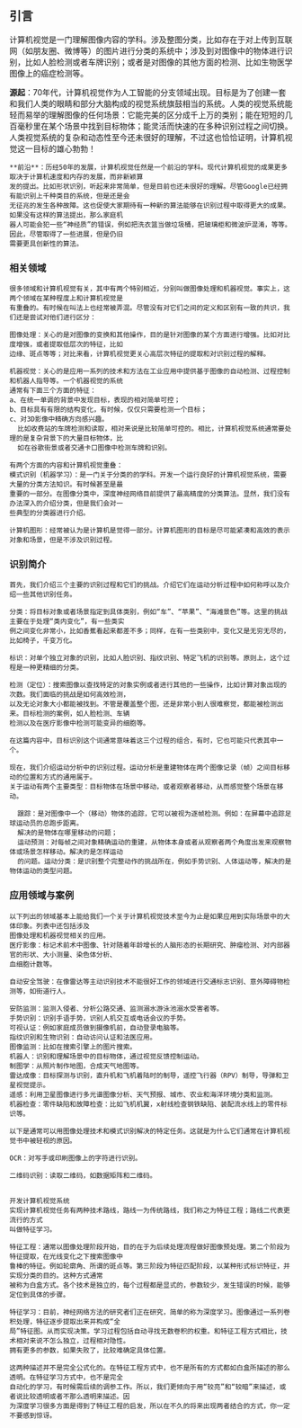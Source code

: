 ## 引言
  计算机视觉是一门理解图像内容的学科。涉及整图分类，比如存在于对上传到互联网（如朋友圈、微博等）的图片进行分类的系统中；涉及到对图像中的物体进行识别，比如人脸检测或者车牌识别；或者是对图像的其他方面的检测、比如生物医学图像上的癌症检测等。
  
   **源起**：70年代，计算机视觉作为人工智能的分支领域出现。目标是为了创建一套和我们人类的眼睛和部分大脑构成的视觉系统旗鼓相当的系统。人类的视觉系统能轻而易举的理解图像的任何场景：它能完美的区分成千上万的类别；能在短短的几百毫秒里在某个场景中找到目标物体；能灵活而快速的在多种识别过程之间切换。人类视觉系统的复杂和动态性至今还未很好的理解，不过这也恰恰证明，计算机视觉这一目标的雄心勃勃！
    
    **前沿**：历经50年的发展，计算机视觉任然是一个前沿的学科。现代计算机视觉的成果更多取决于计算机速度和内存的发展，而非新颖算
    发的提出。比如形状识别，听起来非常简单，但是目前也还未很好的理解。尽管Google已经拥有能识别上千种类目的系统，但是还是会
    无征兆的发生各种故障。这也促使大家期待有一种新的算法能够在识别过程中取得更大的成果。如果没有这样的算法提出，那么家庭机
    器人可能会犯一些“神经质”的错误，例如把洗衣篮当做垃圾桶，把玻璃柜和微波炉混淆，等等。因此，尽管取得了一些进展，但是仍旧
    需要更具创新性的算法。
    
    
  ### 相关领域
    很多领域和计算机视觉有关，其中有两个特别相近，分别叫做图像处理和机器视觉。事实上，这两个领域在某种程度上和计算机视觉是
    有重叠的。有时候在叫法上也经常被弄混。尽管没有对它们之间的定义和区别有一致的共识，我们还是尝试对他们进行区分：
    
    图像处理：关心的是对图像的变换和其他操作，目的是针对图像的某个方面进行增强。比如对比度增强，或者提取低层次的特征，比如
    边缘、斑点等等；对比来看，计算机视觉更关心高层次特征的提取和对识别过程的解释。
    
    机器视觉：关心的是应用一系列的技术和方法在工业应用中提供基于图像的自动检测、过程控制和机器人指导等。一个机器视觉的系统
    通常有下面三个方面的特征：
    a、在统一单调的背景中发现目标，表现的相对简单可控；
    b、目标具有有限的结构变化，有时候，仅仅只需要检测一个目标；
    c、对3D影像中精确方向感兴趣。
      比如收费站的车牌检测和读取，相对来说是比较简单可控的。相比，计算机视觉系统通常要处理的是复杂背景下的大量目标物体，比
      如在谷歌街景或者交通卡口图像中检测车牌和识别。
    
    有两个方面的内容和计算机视觉重叠：
    模式识别（机器学习）：是一门关于分类的的学科。开发一个运行良好的计算机视觉系统，需要大量的分类方法知识。有时候甚至是最
    重要的一部分。在图像分类中，深度神经网络目前提供了最高精度的分类算法。显然，我们没有办法深入的介绍分类，但是我们会对一
    些典型的分类器进行介绍。
    
    计算机图形：经常被认为是计算机是觉得一部分。计算机图形的目标是尽可能紧凑和高效的表示对象和场景，但是不涉及识别过程。
    
 ### 识别简介
 
    首先，我们介绍三个主要的识别过程和它们的挑战。介绍它们在运动分析过程中如何称呼以及介绍一些其他识别任务。
    
    分类：将目标对象或者场景指定到具体类别，例如“车”、“苹果”、“海滩景色”等。这里的挑战主要在于处理“类内变化”，有一些类实
    例之间变化非常小，比如香蕉看起来都差不多；同样，在有一些类别中，变化又是无穷无尽的，比如椅子，千变万化。
    
    标识：对单个独立对象的识别，比如人脸识别、指纹识别、特定飞机的识别等。原则上，这个过程是一种更精细的分类。
    
    检测（定位）：搜索图像以查找特定的对象实例或者进行其他的一些操作，比如计算对象出现的次数。我们面临的挑战是如何高效检测，
    以及无论对象大小都能被找到。不管是覆盖整个图，还是非常小到人很难察觉，都能被检测出来。目标检测的案例，如人脸检测、车辆
    检测以及在医疗影像中检测可能变异的细胞等。
    
    在这篇内容中，目标识别这个词通常意味着这三个过程的组合，有时，它也可能只代表其中一个。
    
    现在，我们介绍运动分析中的识别过程。运动分析是重建物体在两个图像记录（帧）之间目标移动的位置和方式的通用属于。
    关于运动有两个主要类型：目标物体在场景中移动，或者观察者移动，从而感觉整个场景在移动。
    
      跟踪：是对图像中一个（移动）物体的追踪，它可以被视为逐帧检测。例如：在屏幕中追踪足球运动员的总跑步距离。
      解决的是物体在哪里移动的问题；
      运动预测：对每帧之间对象精确运动的重建，从物体本身或者从观察者两个角度出发来观察物体或场景怎样移动。解决的是怎样运动
      的问题。运动分类：是识别整个完整动作的挑战所在，例如手势识别、人体运动等，解决的是物体运动的类型问题。
      
### 应用领域与案例

    以下列出的领域基本上能给我们一个关于计算机视觉技术至今为止是如果应用到实际场景中的大体印象。列表中还包括涉及
    图像处理和机器视觉相关的应用。
    医疗影像：标记术前术中图像、针对随着年龄增长的人脑形态的长期研究、肿瘤检测、对内部器官的形状、大小测量、染色体分析、
    血细胞计数等。
    
    自动安全驾驶：在像雷达等主动识别技术不能很好工作的领域进行交通标志识别、意外障碍物检测等，如街道行人。
    
    安防监测：监测入侵者、分析公路交通、监测溺水游泳池溺水受害者等。
    手势识别：识别手语手势，识别人机交互或电话会议的手势。
    可视认证：例如家庭成员做到摄像机前，自动登录电脑等。
    指纹识别和生物识别：自动访问认证和法医应用。
    图像监测：比如在搜索引擎上的图片搜索。
    机器人：识别和理解场景中的目标物体，通过视觉反馈控制运动。
    制图学：从照片制作地图，合成天气地图等。
    雷达成像：目标探测与识别，直升机和飞机着陆时的制导，遥控飞行器（RPV）制导，导弹和卫星视觉提示。
    遥感：利用卫星图像进行多光谱图像分析、天气预报、城市、农业和海洋环境分类和监测。
    机器检查：零件缺陷和故障检查：比如飞机机翼，x射线检查钢铁缺陷、装配流水线上的零件标识等。
    
    以下是通常可以用图像处理技术和模式识别解决的特定任务。这就是为什么它们通常在计算机视觉书中被轻视的原因。
    
    OCR：对写手或印刷图像上的字符进行识别。
    
    二维码识别：读取二维码，如数据矩阵和二维码。
    
    
    开发计算机视觉系统
    实现计算机视觉任务有两种技术路线，路线一为传统路线，我们称之为特征工程；路线二代表更流行的方式
    叫做特征学习。
    
    特征工程：通常以图像处理阶段开始，目的在于为后续处理流程做好图像预处理。第二个阶段为特征提取，在光线变化之下搜索图像中
    鲁棒的特征。例如轮廓角、所谓的斑点等。第三阶段为特征匹配阶段，以某种形式标识特征，并实现分类的目的。这种方式通常
    被称为白盒方式。各个技术是独立的，每个过程都是显式的，参数较少，发生错误的时候，能够定位到具体的步骤。
    
    特征学习：目前，神经网络方法的研究者们正在研究，简单的称为深度学习。图像通过一系列卷积处理，特征逐步提取出来并构成“全
    局”特征图。从而实现决策。学习过程包括自动寻找无数卷积的权重。和特征工程方式相比，技术相对来说不怎么独立，过程相对隐性。
    拥有更多的参数，如果失败了，比较难确定具体位置。
    
    这两种描述并不是完全公式化的。在特征工程方式中，也不是所有的方式都如白盒所描述的那么透明。在特征学习方式中，也不是完全
    自动化的学习，有时候需后续的调参工作。所以，我们更倾向于用“较亮”和“较暗”来描述，或者说比较透明或者不那么透明来描述。因
    为深度学习很多方面是得到了特征工程的启发，所以在不久的将来出现两者结合的方式，你一定不要感到惊讶。
    
    
    
    
